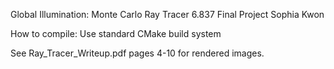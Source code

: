 Global Illumination: Monte Carlo Ray Tracer
6.837 Final Project
Sophia Kwon

How to compile:
Use standard CMake build system

See Ray_Tracer_Writeup.pdf pages 4-10 for rendered images.
